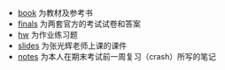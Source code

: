 * [book](./book/) 为教材及参考书
* [finals](./finals/) 为两套官方的考试试卷和答案
* [hw](./hw/) 为作业练习题
* [slides](./slides/) 为张光辉老师上课的课件
* [notes](./notes.pdf) 为本人在期末考试前一周复习（crash）所写的笔记
